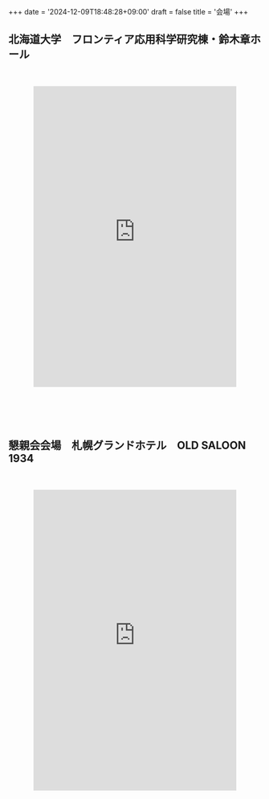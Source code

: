 +++
date = '2024-12-09T18:48:28+09:00'
draft = false
title = '会場'
+++

## 北海道大学　フロンティア応用科学研究棟・鈴木章ホール

<div style="font-size: 24px; margin: 50px; margin-bottom: 100px">
<iframe src="https://www.google.com/maps/embed?pb=!1m14!1m8!1m3!1d23312.79640035796!2d141.3306779!3d43.0814024!3m2!1i1024!2i768!4f13.1!3m3!1m2!1s0x5f0b29042b177d21%3A0xb0f801aaacaec879!2sFrontier%20Research%20in%20Applied%20Sciences%20Building!5e0!3m2!1sen!2sjp!4v1738116883428!5m2!1sen!2sjp" width="100%" height="600" style="border:0;" allowfullscreen="" loading="lazy" referrerpolicy="no-referrer-when-downgrade"></iframe>
</div>

## 懇親会会場　札幌グランドホテル　OLD SALOON 1934

<div style="font-size: 24px; margin: 50px" id="konshinkai">
<iframe src="https://www.google.com/maps/embed?pb=!1m18!1m12!1m3!1d2914.99712167536!2d141.34820347661275!3d43.062528090432416!2m3!1f0!2f0!3f0!3m2!1i1024!2i768!4f13.1!3m3!1m2!1s0x5f0b299c3576b40d%3A0xeef8cc09f42377ef!2sLounge%20%26%20Bar%20Old%20Saloon%201934!5e0!3m2!1sen!2sjp!4v1750130580244!5m2!1sen!2sjp" width="100%" height="600" style="border:0;" allowfullscreen="" loading="lazy" referrerpolicy="no-referrer-when-downgrade"></iframe>
</div>

<script>
document.querySelectorAll('.dropdown').forEach(el => {
    if (el.querySelector('a').innerHTML.trim() === "会場") {
        el.classList.add("active");
    }
});
</script>